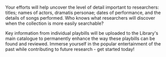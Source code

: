 Your efforts will help uncover the level of detail important to researchers:
titles; names of actors, dramatis personae; dates of performance, and the
details of songs performed. Who knows what researchers will discover when
the collection is more easily searchable?

Key information from individual playbills will be uploaded to the Library's 
main catalogue to permanently enhance the way these playbills can be 
found and reviewed. Immerse yourself in the popular entertainment of the 
past while contributing to future research - get started today!
